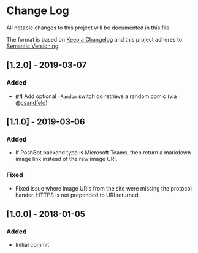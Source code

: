 
# Change Log

All notable changes to this project will be documented in this file.

The format is based on [Keep a Changelog](http://keepachangelog.com/)
and this project adheres to [Semantic Versioning](http://semver.org/).

## [1.2.0] - 2019-03-07

### Added

- [**#4**](https://github.com/poshbotio/PoshBot.Dilbert/pull/4) Add optional `-Random` switch do retrieve a random comic (via @[csandfeld](https://github.com/csandfeld))

## [1.1.0] - 2019-03-06

### Added

- If PoshBot backend type is Microsoft Teams, then return a markdown image link instead of the raw image URI.

### Fixed

- Fixed issue where image URIs from the site were missing the protocol hander. HTTPS is not prepended to URI returned.

## [1.0.0] - 2018-01-05

### Added

- Initial commit
